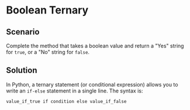 # Boolean Ternary

## Scenario
Complete the method that takes a boolean value and return a "Yes" string for `true`, or a "No" string for `false`.

## Solution

In Python, a ternary statement (or conditional expression) allows you to write an `if-else` statement in a single line. The syntax is:

```
value_if_true if condition else value_if_false
```
